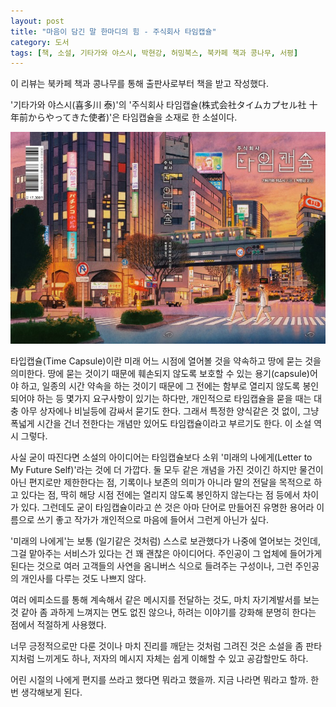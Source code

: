 ```yaml
---
layout: post
title: "마음이 담긴 말 한마디의 힘 - 주식회사 타임캡슐"
category: 도서
tags: [책, 소설, 기타가와 야스시, 박현강, 허밍북스, 북카페 책과 콩나무, 서평]
---
```


<div class="ftc-ad-notice">
이 리뷰는 북카페 책과 콩나무를 통해 출판사로부터 책을 받고 작성했다.
</div>



'기타가와 야스시(喜多川 泰)'의
'주식회사 타임캡슐(株式会社タイムカプセル社 十年前からやってきた使者)'은
타임캡슐을 소재로 한 소설이다.

![표지](/images/book/kabushikikaisha-timecapsulesha-jyunenmae-kara-yattekita-shisha-2015-book.jpg)

타입캡슐(Time Capsule)이란 미래 어느 시점에 열어볼 것을 약속하고 땅에 묻는 것을 의미한다.
땅에 묻는 것이기 때문에 훼손되지 않도록 보호할 수 있는 용기(capsule)어야 하고,
일종의 시간 약속을 하는 것이기 때문에 그 전에는 함부로 열리지 않도록 봉인되어야 하는 등
몇가지 요구사항이 있기는 하다만,
개인적으로 타임캡슐을 묻을 때는 대충 아무 상자에나 비닐등에 감싸서 묻기도 한다.
그래서 특정한 양식같은 것 없이, 그냥 폭넓게 시간을 건너 전한다는 개념만 있어도 타임캡슐이라고 부르기도 한다.
이 소설 역시 그렇다.

사실 굳이 따진다면 소설의 아이디어는 타임캡슐보다
소위 '미래의 나에게(Letter to My Future Self)'라는 것에 더 가깝다.
둘 모두 같은 개념을 가진 것이긴 하지만
물건이 아닌 편지로만 제한한다는 점,
기록이나 보존의 의미가 아니라 말의 전달을 목적으로 하고 있다는 점,
딱히 해당 시점 전에는 열리지 않도록 봉인하지 않는다는 점 등에서 차이가 있다.
그런데도 굳이 타임캡슐이라고 쓴 것은
아마 단어로 만들어진 유명한 용어라 이름으로 쓰기 좋고
작가가 개인적으로 마음에 들어서 그런게 아닌가 싶다.

'미래의 나에게'는 보통 (일기같은 것처럼) 스스로 보관했다가 나중에 열어보는 것인데,
그걸 맡아주는 서비스가 있다는 건 꽤 괜찮은 아이디어다.
주인공이 그 업체에 들어가게 된다는 것으로
여러 고객들의 사연을 옴니버스 식으로 들려주는 구성이나,
그런 주인공의 개인사를 다루는 것도 나쁘지 않다.

여러 에피소드를 통해 계속해서 같은 메시지를 전달하는 것도,
마치 자기계발서를 보는 것 같아 좀 과하게 느껴지는 면도 없진 않으나,
하려는 이야기를 강화해 분명히 한다는 점에서 적절하게 사용했다.

너무 긍정적으로만 다룬 것이나
마치 진리를 깨닫는 것처럼 그려진 것은
소설을 좀 판타지처럼 느끼게도 하나,
저자의 메시지 자체는 쉽게 이해할 수 있고 공감할만도 하다.

어린 시절의 나에게 편지를 쓰라고 했다면 뭐라고 했을까.
지금 나라면 뭐라고 할까.
한번 생각해보게 된다.
